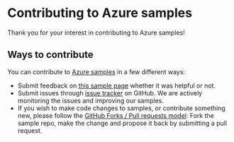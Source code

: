 # Contributing to Azure samples

Thank you for your interest in contributing to Azure samples!

## Ways to contribute

You can contribute to [Azure samples](https://github.com/Azure-Samples/app-service-dotnet-manage-functions) in a few different ways:

- Submit feedback on [this sample page](https://azure.microsoft.com/documentation/samples/app-service-dotnet-manage-functions/) whether it was helpful or not.  
- Submit issues through [issue tracker](https://github.com/Azure-Samples/app-service-dotnet-manage-functions/issues) on GitHub. We are actively monitoring the issues and improving our samples.
- If you wish to make code changes to samples, or contribute something new, please follow the [GitHub Forks / Pull requests model](https://help.github.com/articles/fork-a-repo/): Fork the sample repo, make the change and propose it back by submitting a pull request.